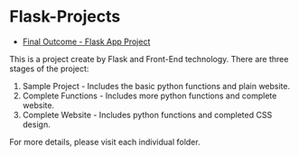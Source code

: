 # Flask-Projects

* [Final Outcome - Flask App Project](http://ist341.pythonanywhere.com/)

This is a project create by Flask and Front-End technology.
There are three stages of the project:
1. Sample Project - Includes the basic python functions and plain website.
2. Complete Functions - Includes more python functions and complete website.
3. Complete Website - Includes python functions and completed CSS design.

For more details, please visit each individual folder. 
